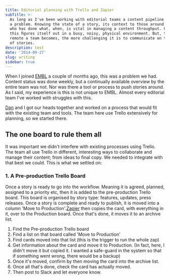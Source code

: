 ```yaml
---
title: Editorial planning with Trello and Zapier
subTitle: >-
  As long as I've been working with editorial teams a content pipeline has been
  a problem. Knowing the state of a story, its context to those around it, and
  who has done what, when, is vital in managing a content throughput. Generally,
  this ﬁgures itself out in a busy, noisy, physical environment. But, the more
  remote a team becomes, the more challenging it is to communicate on the state
  of stories.
description: test
date: '2014-09-27'
slug: writing
sidebar: true
---
```




When I joined [EMBL](www.embl.org) a couple of months ago, this was a problem we had. Content status was done weekly, but a continually available overview by the entire team was not. Nor was there a tool or process to push stories around. As I said, my experience is this is not unique to EMBL. Almost every editorial team I've worked with struggles with this.	

[Dan](https://twitter.com/thenoyes) and I got our heads together and worked on a process that would fit with the existing team and tools. The team here use Trello extensively for planning, so we started there.
## The one board to rule them all
It was important we didn't interfere with existing processes using Trello. The team all use Trello in different, interesting ways to collaborate and manage their content; from ideas to final copy. We needed to integrate with that best we could. This is what we settled on:
### 1. A Pre-production Trello Board

Once a story is ready to go into the workflow. Meaning it is agreed, planned, assigned to a priority etc, then it is added to the pre-production Trello board. This board is organised by story type: features, updates, press releases. Once a story is complete and ready to publish, it is moved into a column 'Move to Production'.[Zapier](www.Zapier.com)  then copies the card, with everything in it, over to the Production board. Once that's done, it moves it to an archive list.
    
  1.  Find the Pre-production Trello board
  2.  Find a list on that board called 'Move to Production'
  3.  Find cards moved into that list (this is the trigger to run the whole zap)
  4.  Get information about the card and move it to Production. (In fact, here, I didn't move it but copied it. I wanted a safe-guard in the system so that if something went wrong, there would be a backup)
  5.  Once it's moved, confirm by then moving the card into the archive list.
  6.  Once all that's done, check the card has actually moved.
  7.  Then post to Slack and let everyone know.
	
